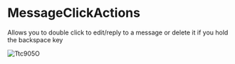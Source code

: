 # MessageClickActions

Allows you to double click to edit/reply to a message or delete it if you hold the backspace key

![Ttc905O](https://github.com/lumap/Vencord/assets/55940580/55422202-8804-4adf-95db-1062d5995adc)
